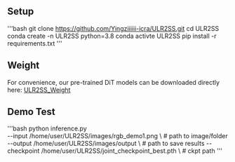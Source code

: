 ## Setup
'''bash
git clone https://github.com/Yingziiiiii-icra/ULR2SS.git 
cd ULR2SS
conda create -n ULR2SS python=3.8
conda activte ULR2SS
pip install -r requirements.txt
'''

## Weight
For convenience, our pre-trained DiT models can be downloaded directly here:
[ULR2SS_Weight](https://drive.google.com/file/d/1QhA2XHYmiajAhTJt9WqJocHGk6vEq3Tj/view)

## Demo Test
'''bash
python inference.py \
  --input  /home/user/ULR2SS/images/rgb_demo1.png \      # path to image/folder
  --output /home/user/ULR2SS/images/output \  # path to save results
  --checkpoint /home/user/ULR2SS/joint_checkpoint_best.pth \ # ckpt path
'''
